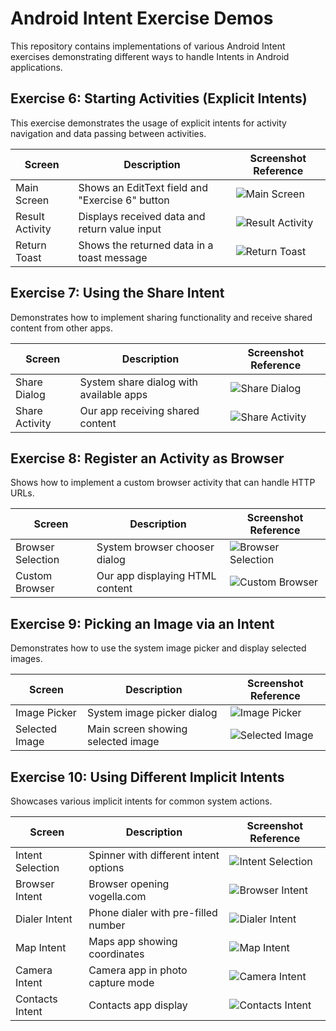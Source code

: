 # Android Intent Exercise Demos

This repository contains implementations of various Android Intent exercises demonstrating different ways to handle Intents in Android applications.

## Exercise 6: Starting Activities (Explicit Intents)

This exercise demonstrates the usage of explicit intents for activity navigation and data passing between activities.

| Screen | Description | Screenshot Reference |
|--------|-------------|---------------------|
| Main Screen | Shows an EditText field and "Exercise 6" button | ![Main Screen](demo-images/ex6_main_screen.png) |
| Result Activity | Displays received data and return value input | ![Result Activity](demo-images/ex6_result_screen.png) |
| Return Toast | Shows the returned data in a toast message | ![Return Toast](demo-images/ex6_return_toast.png) |

## Exercise 7: Using the Share Intent

Demonstrates how to implement sharing functionality and receive shared content from other apps.

| Screen | Description | Screenshot Reference |
|--------|-------------|---------------------|
| Share Dialog | System share dialog with available apps | ![Share Dialog](demo-images/ex7_share_dialog.png) |
| Share Activity | Our app receiving shared content | ![Share Activity](demo-images/ex7_share_receive.png) |

## Exercise 8: Register an Activity as Browser

Shows how to implement a custom browser activity that can handle HTTP URLs.

| Screen | Description | Screenshot Reference |
|--------|-------------|---------------------|
| Browser Selection | System browser chooser dialog | ![Browser Selection](demo-images/ex8_browser_chooser.png) |
| Custom Browser | Our app displaying HTML content | ![Custom Browser](demo-images/ex8_custom_browser.png) |

## Exercise 9: Picking an Image via an Intent

Demonstrates how to use the system image picker and display selected images.

| Screen | Description | Screenshot Reference |
|--------|-------------|---------------------|
| Image Picker | System image picker dialog | ![Image Picker](demo-images/ex9_picker_dialog.png) |
| Selected Image | Main screen showing selected image | ![Selected Image](demo-images/ex9_selected_image.png) |

## Exercise 10: Using Different Implicit Intents

Showcases various implicit intents for common system actions.

| Screen | Description | Screenshot Reference |
|--------|-------------|---------------------|
| Intent Selection | Spinner with different intent options | ![Intent Selection](demo-images/ex10_selection_screen.png) |
| Browser Intent | Browser opening vogella.com | ![Browser Intent](demo-images/ex10_browser.png) |
| Dialer Intent | Phone dialer with pre-filled number | ![Dialer Intent](demo-images/ex10_dialer.png) |
| Map Intent | Maps app showing coordinates | ![Map Intent](demo-images/ex10_map.png) |
| Camera Intent | Camera app in photo capture mode | ![Camera Intent](demo-images/ex10_camera.png) |
| Contacts Intent | Contacts app display | ![Contacts Intent](demo-images/ex10_contacts.png) |